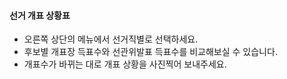 #### **선거 개표 상황표**

- 오른쪽 상단의 메뉴에서 선거직별로 선택하세요.
- 후보별 개표장 득표수와 선관위발표 득표수를 비교해보실 수 있습니다.
- 개표수가 바뀌는 대로 개표 상황을 사진찍어 보내주세요.

